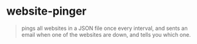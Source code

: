 # website-pinger
> pings all websites in a JSON file once every interval, and sents an email when one of the websites are down, and tells you which one.
